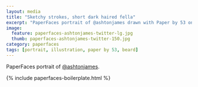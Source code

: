 ```yaml
---
layout: media
title: "Sketchy strokes, short dark haired fella"
excerpt: "PaperFaces portrait of @ashtonjames drawn with Paper by 53 on an iPad."
image: 
  feature: paperfaces-ashtonjames-twitter-lg.jpg
  thumb: paperfaces-ashtonjames-twitter-150.jpg
category: paperfaces
tags: [portrait, illustration, paper by 53, beard]
---
```


PaperFaces portrait of [@ashtonjames](http://twitter.com/ashtonjames).

{% include paperfaces-boilerplate.html %}